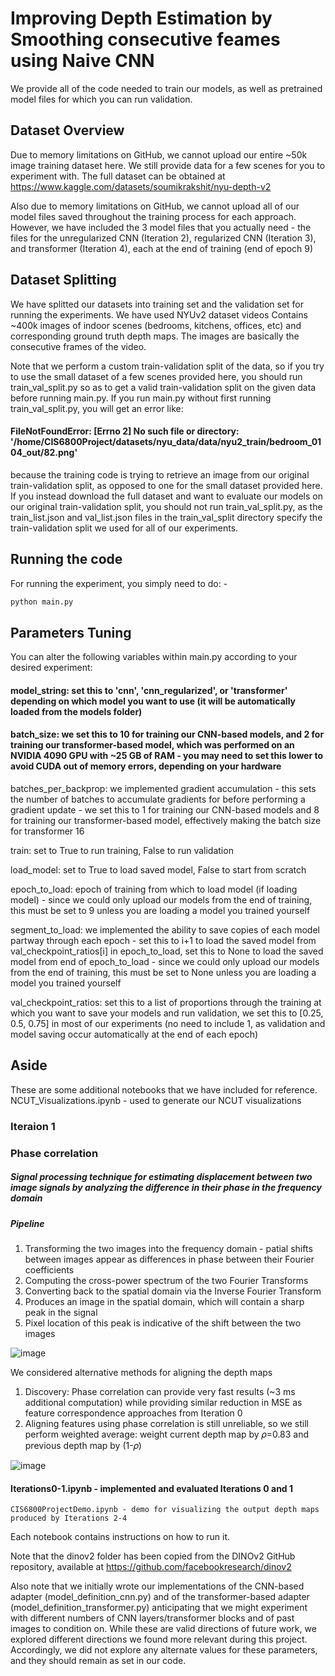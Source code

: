 # Improving Depth Estimation by Smoothing consecutive feames using Naive CNN

We provide all of the code needed to train our models, as well as pretrained model files for which you can run validation.

## Dataset Overview
Due to memory limitations on GitHub, we cannot upload our entire ~50k image training dataset here. We still provide data for a few scenes for you to experiment with. The full dataset can be obtained at https://www.kaggle.com/datasets/soumikrakshit/nyu-depth-v2

Also due to memory limitations on GitHub, we cannot upload all of our model files saved throughout the training process for each approach. However, we have included the 3 model files that you actually need - the files for the unregularized CNN (Iteration 2), regularized CNN (Iteration 3), and transformer (Iteration 4), each at the end of training (end of epoch 9)

## Dataset Splitting
We have splitted our datasets into training set and the validation set for running the experiments. We have used NYUv2 dataset videos Contains ~400k images of indoor scenes (bedrooms, kitchens, offices, etc) and corresponding ground truth depth maps. The images are basically the consecutive frames of the video.

Note that we perform a custom train-validation split of the data, so if you try to use the small dataset of a few scenes provided here, you should run train_val_split.py so as to get a valid train-validation split on the given data before running main.py. If you run main.py without first running train_val_split.py, you will get an error like: 
#### FileNotFoundError: [Errno 2] No such file or directory: '/home/CIS6800Project/datasets/nyu_data/data/nyu2_train/bedroom_0104_out/82.png' 
because the training code is trying to retrieve an image from our original train-validation split, as opposed to one for the small dataset provided here. If you instead download the full dataset and want to evaluate our models on our original train-validation split, you should not run train_val_split.py, as the train_list.json and val_list.json files in the train_val_split directory specify the train-validation split we used for all of our experiments.

## Running the code
For running the experiment, you simply need to do: -

```bash
python main.py
```



## Parameters Tuning
You can alter the following variables within main.py according to your desired experiment:
#### model_string: set this to 'cnn', 'cnn_regularized', or 'transformer' depending on which model you want to use (it will be automatically loaded from the models folder)

#### batch_size: we set this to 10 for training our CNN-based models, and 2 for training our transformer-based model, which was performed on an NVIDIA 4090 GPU with ~25 GB of RAM - you may need to set this lower to avoid CUDA out of memory errors, depending on your hardware

batches_per_backprop: we implemented gradient accumulation - this sets the number of batches to accumulate gradients for before performing a gradient update - we set this to 1 for training our CNN-based models and 8 for training our transformer-based model, effectively making the batch size for transformer 16

train: set to True to run training, False to run validation

load_model: set to True to load saved model, False to start from scratch

epoch_to_load: epoch of training from which to load model (if loading model) - since we could only upload our models from the end of training, this must be set to 9 unless you are loading a model you trained yourself

segment_to_load: we implemented the ability to save copies of each model partway through each epoch - set this to i+1 to load the saved model from val_checkpoint_ratios[i] in epoch_to_load, set this to None to load the saved model from end of epoch_to_load - since we could only upload our models from the end of training, this must be set to None unless you are loading a model you trained yourself

val_checkpoint_ratios: set this to a list of proportions through the training at which you want to save your models and run validation, we set this to [0.25, 0.5, 0.75] in most of our experiments (no need to include 1, as validation and model saving occur automatically at the end of each epoch)

## Aside
These are some additional notebooks that we have included for reference. 
      NCUT_Visualizations.ipynb - used to generate our NCUT visualizations

### Iteraion 1

### Phase correlation
##### Signal processing technique for estimating displacement between two image signals by analyzing the difference in their phase in the frequency domain
##### Pipeline
  1. Transforming the two images into the frequency domain - patial shifts between images appear as differences in phase between their Fourier coefficients
  2. Computing the cross-power spectrum of the two Fourier Transforms
  3. Converting back to the spatial domain via the Inverse Fourier Transform
  4. Produces an image in the spatial domain, which will contain a sharp peak in the signal
  5. Pixel location of this peak is indicative of the shift between the two images

![image](https://github.com/user-attachments/assets/6a131961-30d2-4a9b-a421-78f1fb4eaa5e)

We considered alternative methods for aligning the depth maps
1. Discovery: Phase correlation can provide very fast results (~3 ms additional computation) while providing similar reduction in MSE as feature correspondence approaches from Iteration 0
2. Aligning features using phase correlation is still unreliable, so we still perform weighted average: weight current depth map by 𝜌=0.83 and previous depth map by (1-𝜌)

![image](https://github.com/user-attachments/assets/2c89f17b-28d0-4ce2-a408-6ff005aa99c7)


#### Iterations0-1.ipynb - implemented and evaluated Iterations 0 and 1

    CIS6800ProjectDemo.ipynb - demo for visualizing the output depth maps produced by Iterations 2-4

Each notebook contains instructions on how to run it.

Note that the dinov2 folder has been copied from the DINOv2 GitHub repository, available at https://github.com/facebookresearch/dinov2

Also note that we initially wrote our implementations of the CNN-based adapter (model_definition_cnn.py) and of the transformer-based adapter (model_definition_transformer.py) anticipating that we might experiment with different numbers of CNN layers/transformer blocks and of past images to condition on. While these are valid directions of future work, we explored different directions we found more relevant during this project. Accordingly, we did not explore any alternate values for these parameters, and they should remain as set in our code.
